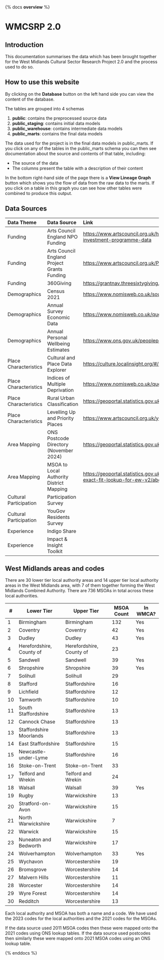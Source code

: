 {% docs __overview__ %}
# WMCSRP 2.0



## Introduction

This documentation summarises the data which has been brought together for the West Midlands Cultural Sector Research Project 2.0 and the process used to do so.



## How to use this website

By clicking on the **Database** button on the left hand side you can view the content of the database.

The tables are grouped into 4 schemas
1. **public**: contains the preprocessed source data
2. **public_staging**: contains initial data models
3. **public_warehouse**: contains intermediate data models
4. **public_marts**: contains the final data models

The data used for the project is in the final data models in public_marts. If you click on any of the tables in the public_marts schema you can then see documentation about the source and contents of that table, including:
* The source of the data
* The columns present the table with a description of their content

In the bottom right-hand side of the page there is a **View Lineage Graph** button which shows you the flow of data from the raw data to the marts. If you click on a table in this graph you can see how other tables were combined to produce this output.


## Data Sources

| Data Theme             | Data Source                                 | Link                                                                                                                                       |
| :--------------------- | :------------------------------------------ | :----------------------------------------------------------------------------------------------------------------------------------------- |
| Funding                | Arts Council England NPO Funding            | https://www.artscouncil.org.uk/how-we-invest-public-money/2023-26-Investment-Programme/2023-26-investment-programme-data                   |
| Funding                | Arts Council England Project Grants Funding | https://www.artscouncil.org.uk/ProjectGrants/project-grants-data                                                                           |
| Funding                | 360Giving                                   | https://grantnav.threesixtygiving.org/                                                                                                     |
| Demographics           | Census 2021                                 | https://www.nomisweb.co.uk/sources/census_2021_bulk                                                                                        |
| Demographics           | Annual Survey Economic Data                 | https://www.nomisweb.co.uk/query/construct/summary.asp?mode=construct&version=0&dataset=17                                                 |
| Demographics           | Annual Personal Wellbeing Estimates         | https://www.ons.gov.uk/peoplepopulationandcommunity/wellbeing/datasets/headlineestimatesofpersonalwellbeing                                |
| Place Characteristics  | Cultural and Place Data Explorer            | https://culture.localinsight.org/#/map                                                                                                     |
| Place Characteristics  | Indices of Multiple Deprivation             | https://www.nomisweb.co.uk/query/construct/summary.asp?mode=construct&version=0&dataset=17                                                 |
| Place Characteristics  | Rural Urban Classification                  | https://geoportal.statistics.gov.uk/datasets/ons::rural-urban-classification-2011-of-msoas-in-ew/about                                     |
| Place Characteristics  | Levelling Up and Priority Places            | https://www.artscouncil.org.uk/your-area/priority-places-and-levelling-culture-places#t-in-page-nav-3                                      |
| Area Mapping           | ONS Postcode Directory (November 2024)      | https://geoportal.statistics.gov.uk/datasets/b54177d3d7264cd6ad89e74dd9c1391d/about                                                        |
| Area Mapping           | MSOA to Local Authority District Mapping    | https://geoportal.statistics.gov.uk/datasets/ons::msoa-2011-to-msoa-2021-to-local-authority-district-2022-exact-fit-lookup-for-ew-v2/about |
| Cultural Participation | Participation Survey                        |                                                                                                                                            |
| Cultural Participation | YouGov Residents Survey                     |                                                                                                                                            |
| Experience             | Indigo Share                                |                                                                                                                                            |
| Experience             | Impact & Insight Toolkit                    |                                                                                                                                            |



## West Midlands areas and codes
There are 30 lower tier local authority areas and 14 upper tier local authority areas in the West Midlands area, with 7 of them together forming the West Midlands Combined Authority. There are 736 MSOAs in total across these local authorities.


| #   | Lower Tier               | Upper Tier               | MSOA Count | In WMCA? |
| --- | ------------------------ | ------------------------ | ---------- | -------- |
| 1   | Birmingham               | Birmingham               | 132        | Yes      |
| 2   | Coventry                 | Coventry                 | 42         | Yes      |
| 3   | Dudley                   | Dudley                   | 43         | Yes      |
| 4   | Herefordshire, County of | Herefordshire, County of | 23         |          |
| 5   | Sandwell                 | Sandwell                 | 39         | Yes      |
| 6   | Shropshire               | Shropshire               | 39         | Yes      |
| 7   | Solihull                 | Solihull                 | 29         |          |
| 8   | Stafford                 | Staffordshire            | 16         |          |
| 9   | Lichfield                | Staffordshire            | 12         |          |
| 10  | Tamworth                 | Staffordshire            | 10         |          |
| 11  | South Staffordshire      | Staffordshire            | 13         |          |
| 12  | Cannock Chase            | Staffordshire            | 13         |          |
| 13  | Staffordshire Moorlands  | Staffordshire            | 13         |          |
| 14  | East Staffordshire       | Staffordshire            | 15         |          |
| 15  | Newcastle-under-Lyme     | Staffordshire            | 16         |          |
| 16  | Stoke-on-Trent           | Stoke-on-Trent           | 33         |          |
| 17  | Telford and Wrekin       | Telford and Wrekin       | 24         |          |
| 18  | Walsall                  | Walsall                  | 39         | Yes      |
| 19  | Rugby                    | Warwickshire             | 13         |          |
| 20  | Stratford-on-Avon        | Warwickshire             | 15         |          |
| 21  | North Warwickshire       | Warwickshire             | 7          |          |
| 22  | Warwick                  | Warwickshire             | 15         |          |
| 23  | Nuneaton and Bedworth    | Warwickshire             | 17         |          |
| 24  | Wolverhampton            | Wolverhampton            | 33         | Yes      |
| 25  | Wychavon                 | Worcestershire           | 19         |          |
| 26  | Bromsgrove               | Worcestershire           | 14         |          |
| 27  | Malvern Hills            | Worcestershire           | 11         |          |
| 28  | Worcester                | Worcestershire           | 14         |          |
| 29  | Wyre Forest              | Worcestershire           | 14         |          |
| 30  | Redditch                 | Worcestershire           | 13         |          |

Each local authority and MSOA has both a name and a code. We have used the 2023 codes for the local authorities and the 2021 codes for the MSOAs.

If the data source used 2011 MSOA codes then these were mapped onto the 2021 codes using ONS lookup tables. If the data source used postcodes then similarly these were mapped onto 2021 MSOA codes using an ONS lookup table.


{% enddocs %}

